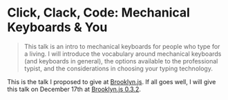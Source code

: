 # Click, Clack, Code: Mechanical Keyboards & You

> This talk is an intro to mechanical keyboards for people who type for a living. I will introduce the vocabulary around mechanical keyboards (and keyboards in general), the options available to the professional typist, and the considerations in choosing your typing technology.

This is the talk I proposed to give at [Brooklyn.js](https://github.com/brooklynjs/brooklynjs.github.io/pull/217). If all goes well, I will give this talk on December 17th at [Brooklyn.js 0.3.2](https://ti.to/BrooklynJS/brooklynjs-0-3-2).
